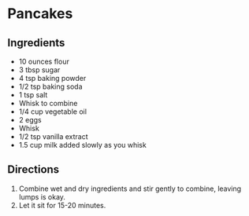 # Pancakes

## Ingredients
* 10 ounces flour
* 3 tbsp sugar
* 4 tsp baking powder
* 1/2 tsp baking soda
* 1 tsp salt
* Whisk to combine
* 1/4 cup vegetable oil
* 2 eggs
* Whisk
* 1/2 tsp vanilla extract
* 1.5 cup milk added slowly as you whisk

## Directions
1. Combine wet and dry ingredients and stir gently to combine, leaving lumps is okay.
2. Let it sit for 15-20 minutes.﻿
